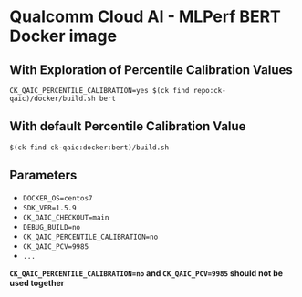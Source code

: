 # Qualcomm Cloud AI - MLPerf BERT Docker image
## With Exploration of Percentile Calibration Values
```
CK_QAIC_PERCENTILE_CALIBRATION=yes $(ck find repo:ck-qaic)/docker/build.sh bert
```
## With default Percentile Calibration Value
```
$(ck find ck-qaic:docker:bert)/build.sh
```

## Parameters

- `DOCKER_OS=centos7`
- `SDK_VER=1.5.9`
- `CK_QAIC_CHECKOUT=main`
- `DEBUG_BUILD=no`
- `CK_QAIC_PERCENTILE_CALIBRATION=no`
- `CK_QAIC_PCV=9985`
- `...`

**`CK_QAIC_PERCENTILE_CALIBRATION=no` and `CK_QAIC_PCV=9985` should not be used together**
